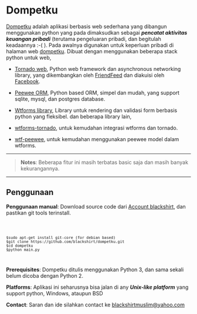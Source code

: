 Dompetku
========


[Dompetku](http://blackshirt.pythonanywhere.com/ "Dompetku") adalah aplikasi berbasis web sederhana yang dibangun menggunakan python yang pada dimaksudkan sebagai  ***pencatat aktivitas keuangan pribadi*** (terutama pengeluaran pribadi, dan begitulah keadaannya :-( ). Pada awalnya digunakan 
untuk keperluan pribadi di halaman web [dompetku](http://blackshirt.pythonanywhere.com/ "your online pocket"). 
Dibuat dengan menggunakan beberapa stack python untuk web, 

* [Tornado web](https://tornadoweb.org/ "Tornado web framework"), Python web framework dan asynchronous networking library, yang dikembangkan oleh [FriendFeed](http://friendfeed.com/ "Online friendship sosial media") dan diakuisi oleh [Facebook](https://facebook.com/ "facebook"). 

* [Peewee ORM](http://docs.peewee-orm.com/en/latest/ "peewee"), Python based ORM, simpel dan mudah, yang support sqlite, mysql, dan postgres database. 

* [Wtforms library](https://wtforms.readthedocs.org/en/latest/ "wtforms"), Library untuk rendering dan validasi form berbasis python yang fleksibel. dan beberapa library lain, 

* [wtforms-tornado](https://pypi.python.org/pypi/wtforms-tornado/ "wtforms for tornado"), untuk kemudahan integrasi wtforms dan tornado.

* [wtf-peewee](https://pypi.python.org/pypi/wtf-peewee/ "wtforms peewee"), untuk kemudahan menggunakan peewee model dalam wtforms.

*****
>**Notes**: Beberapa fitur ini masih terbatas basic saja dan masih banyak kekurangannya.
*****

Penggunaan
----------

**Penggunaan manual**: Download source code dari [Account blackshirt](https://github.com/blackshirt/dompetku.git "blackshirt"), dan pastikan git tools terinstall.

<code>

    $sudo apt-get install git-core (for debian based)
    $git clone https://github.com/blackshirt/dompetku.git
    $cd dompetku
    $python main.py
    
</code>

**Prerequisites**: Dompetku ditulis menggunakan Python 3, dan sama sekali belum dicoba dengan Python 2.

**Platforms**: Aplikasi ini seharusnya bisa jalan di any ***Unix-like platform*** yang support python, Windows, ataupun BSD

**Contact**: Saran dan ide silahkan contact ke <blackshirtmuslim@yahoo.com>
